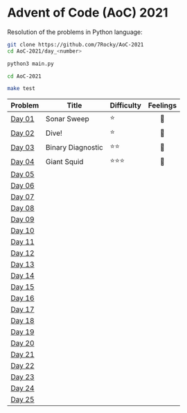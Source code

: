 # Advent of Code (AoC) 2021

Resolution of the problems in Python language:

```bash
git clone https://github.com/7Rocky/AoC-2021
cd AoC-2021/day_<number>

python3 main.py
```

```bash
cd AoC-2021

make test
```

| Problem          | Title             | Difficulty                     | Feelings         |
| ---------------- | ----------------- | ------------------------------ |:----------------:|
| [Day 01](day_01) | Sonar Sweep       | :star:                         | :shrug:          |
| [Day 02](day_02) | Dive!             | :star:                         | :shrug:          |
| [Day 03](day_03) | Binary Diagnostic | :star::star:                   | :raised_eyebrow: |
| [Day 04](day_04) | Giant Squid       | :star::star::star:             | :thinking:       |
| [Day 05](day_05) |                   |                                |                  |
| [Day 06](day_06) |                   |                                |                  |
| [Day 07](day_07) |                   |                                |                  |
| [Day 08](day_08) |                   |                                |                  |
| [Day 09](day_09) |                   |                                |                  |
| [Day 10](day_10) |                   |                                |                  |
| [Day 11](day_11) |                   |                                |                  |
| [Day 12](day_12) |                   |                                |                  |
| [Day 13](day_13) |                   |                                |                  |
| [Day 14](day_14) |                   |                                |                  |
| [Day 15](day_15) |                   |                                |                  |
| [Day 16](day_16) |                   |                                |                  |
| [Day 17](day_17) |                   |                                |                  |
| [Day 18](day_18) |                   |                                |                  |
| [Day 19](day_19) |                   |                                |                  |
| [Day 20](day_20) |                   |                                |                  |
| [Day 21](day_21) |                   |                                |                  |
| [Day 22](day_22) |                   |                                |                  |
| [Day 23](day_23) |                   |                                |                  |
| [Day 24](day_24) |                   |                                |                  |
| [Day 25](day_25) |                   |                                |                  |
